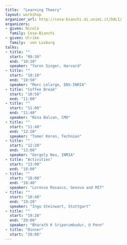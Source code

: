 ```yaml
---
title:  "Learning Theory"
layout: workshop
organizer_url: http://cesa-bianchi.di.unimi.it/DALI/
organizers:
- given: Nicolò
  family: Cesa-Bianchi
- given: Ulrike
  family:  von Luxburg
talks:
- title: ""
  start: "09:30"
  end: "10:10"
  speaker: "Yaron Singer, Harvard"
- title: ""
  start: "10:10"
  end: "10:50"
  speaker: "Marc Lelarge, ENS-INRIA"
- title: "Coffee Break"
  start: "10:50"
  end: "11:00"
- title: ""
  start: "11:00"
  end: "11:40"
  speaker: "Nina Balcan, CMU"
- title: ""
  start: "11:40"
  end: "12:20"
  speaker: "Tomer Koren, Technion"
- title: ""
  start: "12:20"
  end: "13:00"
  speaker: "Gergely Neu, INRIA"
- title: "Activities"
  start: "13:00"
  end: "18:00"
- title: ""
  start: "18:00"
  end: "18:40" 
  speaker: "Lorenzo Rosasco, Genova and MIT"
- title: ""
  start: "18:40"
  end: "19:20"
  speaker: "Ingo Steinwart, Stuttgart"
- title: ""
  start: "19:20"
  end: "20:00"
  speaker: "Bharath K Sriperumbudur, U Penn"
- title: "Dinner"
  start: "20:00"
---
```

